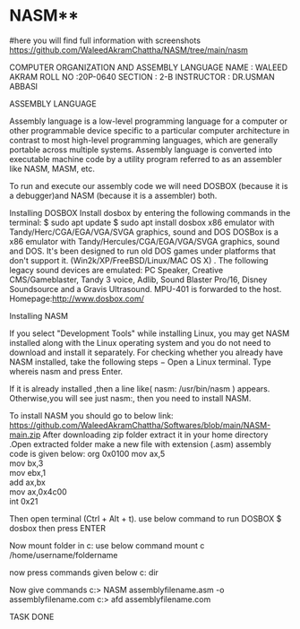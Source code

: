 # NASM**
#here you will find full information with screenshots
https://github.com/WaleedAkramChattha/NASM/tree/main/nasm



COMPUTER ORGANIZATION AND ASSEMBLY LANGUAGE
NAME : WALEED AKRAM
ROLL NO :20P-0640
SECTION : 2-B
INSTRUCTOR : DR.USMAN ABBASI
							
							
ASSEMBLY  LANGUAGE

Assembly language is a low-level programming language for a computer or other programmable device specific to a particular computer architecture in contrast to most high-level programming languages, which are generally portable across multiple systems. Assembly language is converted into executable machine code by a utility program referred to as an assembler like NASM, MASM, etc.

To run and execute our assembly code we will need DOSBOX (because it is a debugger)and NASM (because it is a  assembler) both.

Installing DOSBOX
Install dosbox by entering the following commands in the terminal:
$ sudo apt update
$ sudo apt install dosbox
x86 emulator with Tandy/Herc/CGA/EGA/VGA/SVGA graphics, sound and DOS
DOSBox is a x86 emulator with Tandy/Hercules/CGA/EGA/VGA/SVGA graphics, sound and DOS. It's been designed to run old DOS games under platforms that don't support it. (Win2k/XP/FreeBSD/Linux/MAC OS X) . The following legacy sound devices are emulated: PC Speaker, Creative CMS/Gameblaster, Tandy 3 voice, Adlib, Sound Blaster Pro/16, Disney Soundsource and a Gravis Ultrasound. MPU-401 is forwarded to the host.
Homepage:http://www.dosbox.com/



Installing NASM

If you select "Development Tools" while installing Linux, you may get NASM installed along with the Linux operating system and you do not need to download and install it separately. For checking whether you already have NASM installed, take the following steps −
Open a Linux terminal.
Type whereis nasm and press Enter.

If it is already installed ,then a line like( nasm: /usr/bin/nasm ) appears. Otherwise,you
will see just nasm:, then you need to install NASM.

To install NASM you should go to below link:
	https://github.com/WaleedAkramChattha/Softwares/blob/main/NASM-main.zip
After downloading zip folder extract it in your home directory .Open extracted folder make a new file with extension (.asm) assembly code is given below:
org 0x0100
    mov     ax,5   
    mov     bx,3  
    mov     ebx,1   
    add     ax,bx   
    mov     ax,0x4c00  
    int     0x21

Then open terminal (Ctrl + Alt + t).
use below command to run DOSBOX
$ dosbox  then press ENTER
 
          
Now mount folder in c:
use below command 
mount c /home/username/foldername

now press commands given below
c:
dir

Now give commands 
c:\> NASM assemblyfilename.asm -o  assemblyfilename.com
c:\> afd assemblyfilename.com

TASK DONE
